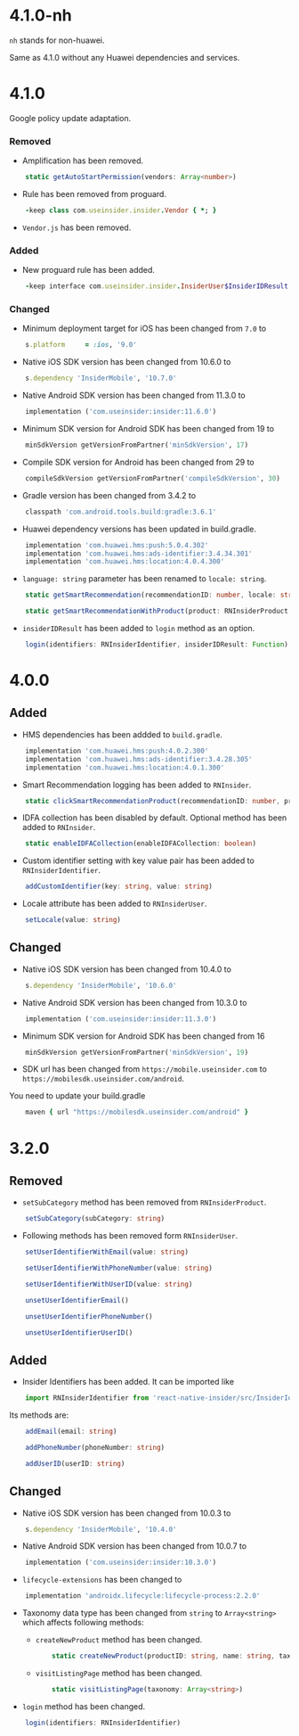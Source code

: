 # 4.1.0-nh

`nh` stands for non-huawei.

Same as 4.1.0 without any Huawei dependencies and services.

# 4.1.0

Google policy update adaptation.

### Removed

- Amplification has been removed.

```ts
    static getAutoStartPermission(vendors: Array<number>)
```

- Rule has been removed from proguard.

```rb
    -keep class com.useinsider.insider.Vendor { *; }
```

- `Vendor.js` has been removed.

### Added

- New proguard rule has been added.

```rb
    -keep interface com.useinsider.insider.InsiderUser$InsiderIDResult { *; }
```

### Changed

- Minimum deployment target for iOS has been changed from `7.0` to

```rb
    s.platform     = :ios, '9.0'
```

- Native iOS SDK version has been changed from 10.6.0 to

```rb
    s.dependency 'InsiderMobile', '10.7.0'
```

- Native Android SDK version has been changed from 11.3.0 to

```rb
    implementation ('com.useinsider:insider:11.6.0')
```

- Minimum SDK version for Android SDK has been changed from 19 to

```rb
    minSdkVersion getVersionFromPartner('minSdkVersion', 17)
```

- Compile SDK version for Android has been changed from 29 to

```rb
    compileSdkVersion getVersionFromPartner('compileSdkVersion', 30)
```

- Gradle version has been changed from 3.4.2 to

```rb
    classpath 'com.android.tools.build:gradle:3.6.1'
```

- Huawei dependency versions has been updated in build.gradle.

```rb
    implementation 'com.huawei.hms:push:5.0.4.302'
    implementation 'com.huawei.hms:ads-identifier:3.4.34.301'
    implementation 'com.huawei.hms:location:4.0.4.300'
```

- `language: string` parameter has been renamed to `locale: string`.

```ts
    static getSmartRecommendation(recommendationID: number, locale: string, currency: string, callback: Function)
```

```ts
    static getSmartRecommendationWithProduct(product: RNInsiderProduct, recommendationID: number, locale: string, callback: Function)
```

- `insiderIDResult` has been added to `login` method as an option.

```ts
    login(identifiers: RNInsiderIdentifier, insiderIDResult: Function)
```

# 4.0.0

## Added

- HMS dependencies has been addded to `build.gradle`.

```rb
    implementation 'com.huawei.hms:push:4.0.2.300'
    implementation 'com.huawei.hms:ads-identifier:3.4.28.305'
    implementation 'com.huawei.hms:location:4.0.1.300'
```

- Smart Recommendation logging has been added to `RNInsider`.

```ts
    static clickSmartRecommendationProduct(recommendationID: number, product: RNInsiderProduct)
```

- IDFA collection has been disabled by default. Optional method has been added to `RNInsider`.

```ts
    static enableIDFACollection(enableIDFACollection: boolean)
```

- Custom identifier setting with key value pair has been added to `RNInsiderIdentifier`.

```ts
    addCustomIdentifier(key: string, value: string)
```

- Locale attribute has been added to `RNInsiderUser`.

```ts
    setLocale(value: string)
```
  
## Changed

- Native iOS SDK version has been changed from 10.4.0 to

```rb
    s.dependency 'InsiderMobile', '10.6.0'
```

- Native Android SDK version has been changed from 10.3.0 to

```rb
    implementation ('com.useinsider:insider:11.3.0')
```

- Minimum SDK version for Android SDK has been changed from 16

```rb
    minSdkVersion getVersionFromPartner('minSdkVersion', 19)
```

- SDK url has been changed from `https://mobile.useinsider.com` to `https://mobilesdk.useinsider.com/android`.

You need to update your build.gradle
```rb
    maven { url "https://mobilesdk.useinsider.com/android" }
```

# 3.2.0

## Removed

- `setSubCategory` method has been removed from `RNInsiderProduct`.

```ts
    setSubCategory(subCategory: string)
```

- Following methods has been removed form `RNInsiderUser`.

```ts
    setUserIdentifierWithEmail(value: string)
```

```ts
    setUserIdentifierWithPhoneNumber(value: string)
```

```ts
    setUserIdentifierWithUserID(value: string)
```

```ts
    unsetUserIdentifierEmail()
```

```ts
    unsetUserIdentifierPhoneNumber()
```

```ts
    unsetUserIdentifierUserID()
```

## Added

- Insider Identifiers has been added. It can be imported like

```js
    import RNInsiderIdentifier from 'react-native-insider/src/InsiderIdentifier';
```

Its methods are:

```ts
    addEmail(email: string)
```

```ts
    addPhoneNumber(phoneNumber: string)
```

```ts
    addUserID(userID: string)
```

## Changed

- Native iOS SDK version has been changed from 10.0.3 to

```rb
    s.dependency 'InsiderMobile', '10.4.0'
```

- Native Android SDK version has been changed from 10.0.7 to

```rb
    implementation ('com.useinsider:insider:10.3.0')
```

- `lifecycle-extensions` has been changed to

```rb
    implementation 'androidx.lifecycle:lifecycle-process:2.2.0'
```

- Taxonomy data type has been changed from `string` to `Array<string>` which affects following methods:

  - `createNewProduct` method has been changed.
  
    ```ts
        static createNewProduct(productID: string, name: string, taxonomy: Array<string>, imageURL: string, price: number, currency: string)
    ```

  - `visitListingPage` method has been changed.

    ```ts
        static visitListingPage(taxonomy: Array<string>)
    ```

- `login` method has been changed.

```ts
    login(identifiers: RNInsiderIdentifier)
```
